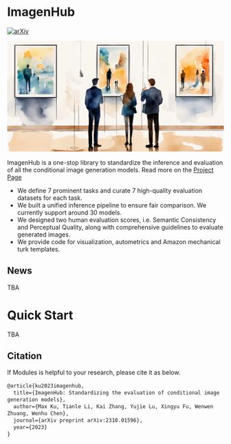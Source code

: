 # ImagenHub
[![arXiv](https://img.shields.io/badge/arXiv-2310.01596-b31b1b.svg)](https://arxiv.org/abs/2310.01596)

![](https://github.com/TIGER-AI-Lab/ImagenHub/blob/gh-pages/static/images/banner.png)

ImagenHub is a one-stop library to standardize the inference and evaluation of all the conditional image generation models. Read more on the [Project Page](https://tiger-ai-lab.github.io/ImagenHub/)
* We define 7 prominent tasks and curate 7 high-quality evaluation datasets for each task. 
* We built a unified inference pipeline to ensure fair comparison. We currently support around 30 models.
* We designed two human evaluation scores, i.e. Semantic Consistency and Perceptual Quality, along with comprehensive guidelines to evaluate generated images. 
* We provide code for visualization, autometrics and Amazon mechanical turk templates.

## News
TBA

# Quick Start
TBA

## Citation

If Modules is helpful to your research, please cite it as below.

```
@article{ku2023imagenhub,
  title={ImagenHub: Standardizing the evaluation of conditional image generation models},
  author={Max Ku, Tianle Li, Kai Zhang, Yujie Lu, Xingyu Fu, Wenwen Zhuang, Wenhu Chen},
  journal={arXiv preprint arXiv:2310.01596},
  year={2023}
}
```